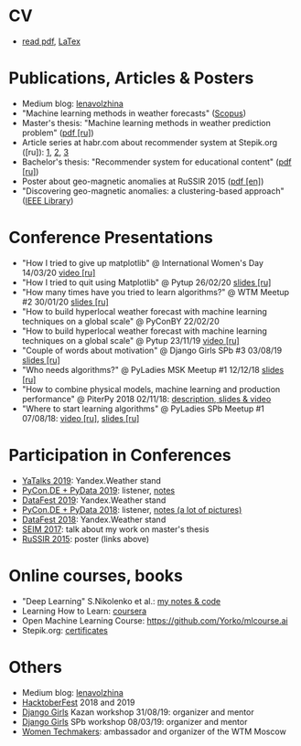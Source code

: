 # CV
* [read pdf](CV/CV_Lena_Volzhina.pdf), [LaTex](CV/CV_Lena_Volzhina.tex)


# Publications, Articles & Posters

* Medium blog: [lenavolzhina](https://medium.com/@lenavolzhina)
* "Machine learning methods in weather forecasts" ([Scopus](https://www.scopus.com/authid/detail.uri?authorId=57191883985))
* Master's thesis: "Machine learning methods in weather prediction problem" ([pdf [ru]](data/LaTex/master_thesis/pdf/diploma_print.pdf))
* Article series at habr.com about recommender system at Stepik.org ([ru]): [1](https://habr.com/company/stepic/blog/302702/), [2](https://habr.com/company/stepic/blog/307670/), [3](https://habr.com/company/stepic/blog/325206/)
* Bachelor's thesis: "Recommender system for educational content" ([pdf [ru]](data/LaTex/bachelor_thesis/lena_volzhina_diploma.pdf))
* Poster about geo-magnetic anomalies at RuSSIR 2015 ([pdf [en]](data/Detection%20of%20anomalies%20of%20magnetic%20field%20using%20clustering.pdf))
* "Discovering geo-magnetic anomalies: a clustering-based approach" ([IEEE Library](https://ieeexplore.ieee.org/document/7584873/?reload=true))


# Conference Presentations

* "How I tried to give up matplotlib" @ International Women's Day 14/03/20 [video [ru]](https://youtu.be/MbeNQQVH1jU)
* "How I tried to quit using Matplotlib" @ Pytup 26/02/20 [slides [ru]](https://docs.google.com/presentation/d/1USgF8ssHvrJ1eOLo3dTAhned_xX3W5klhTkim62ssGc/edit?usp=sharing)
* "How many times have you tried to learn algorithms?" @ WTM Meetup #2 30/01/20 [slides [ru]](https://docs.google.com/presentation/d/10-1h9GR7D2VmVzzg17oBug_VvHEsPtXUiKDktHW2lDw/edit?usp=sharing)
* "How to build hyperlocal weather forecast with machine learning techniques on a global scale" @ PyConBY 22/02/20
* "How to build hyperlocal weather forecast with machine learning techniques on a global scale" @ Pytup 23/11/19 [video [ru]](https://youtu.be/ECALEJ79KHg?list=PLQC2_0cDcSKCXhELTYYhZdr-aSisYHrXQ)
* "Couple of words about motivation" @ Django Girls SPb #3 03/08/19 [slides [ru]](https://docs.google.com/presentation/d/1tBtdq7ZejwFHhtr4jbuyKYLn9a1XgxAiiFlttQ3orGA/edit?usp=sharing)
* "Who needs algorithms?" @ PyLadies MSK Meetup #1 12/12/18 [slides [ru]](https://docs.google.com/presentation/d/1qwhmyWV7igqhHAy9a0uLnHqYg0OZVRQxPpnjKKfJThw)
* "How to combine physical models, machine learning and production performance" @ PiterPy 2018 02/11/18: [description, slides & video](https://piterpy.com/en/materials/2493)
* "Where to start learning algorithms" @ PyLadies SPb Meetup #1 07/08/18: [video [ru]](https://youtu.be/DfXsnSDouEo?t=859), [slides [ru]](https://docs.google.com/presentation/d/1nP8bql1xoh1Jpq5YhQrKMg-uakkA0_EdyifkjGgOcHs/edit?usp=sharing)


# Participation in Conferences
* [YaTalks 2019](https://yandex.ru/promo/events/yatalks-moscow/): Yandex.Weather stand
* [PyCon.DE + PyData 2019](https://de.pycon.org): listener, [notes](data/PyCon.DE_2019_notes.md)
* [DataFest 2019](http://datafest.ru/6/): Yandex.Weather stand
* [PyCon.DE + PyData 2018](https://de.pycon.org): listener, [notes (a lot of pictures)](data/PyCon.DE_2018_notes.md)
* [DataFest 2018](http://datafest.ru/5/): Yandex.Weather stand
* [SEIM 2017](http://seim-conf.org/archive/2017/): talk about my work on master's thesis
* [RuSSIR 2015](http://romip.ru/russir2015/): poster (links above)


# Online courses, books
* "Deep Learning" S.Nikolenko et al.: [my notes & code](https://github.com/LenaVolzhina/playing-with-neural-networks/tree/master/DL_book_Nikolenko)
* Learning How to Learn: [coursera](https://www.coursera.org/learn/learning-how-to-learn)
* Open Machine Learning Course: https://github.com/Yorko/mlcourse.ai
* Stepik.org: [certificates](https://stepik.org/users/35099/certificates)


# Others
* Medium blog: [lenavolzhina](https://medium.com/@lenavolzhina)
* [HacktoberFest](https://hacktoberfest.digitalocean.com) 2018 and 2019
* [Django Girls](https://djangogirls.org) Kazan workshop 31/08/19: organizer and mentor
* [Django Girls](https://djangogirls.org) SPb workshop 08/03/19: organizer and mentor
* [Women Techmakers](https://www.womentechmakers.com/): ambassador and organizer of the WTM Moscow
